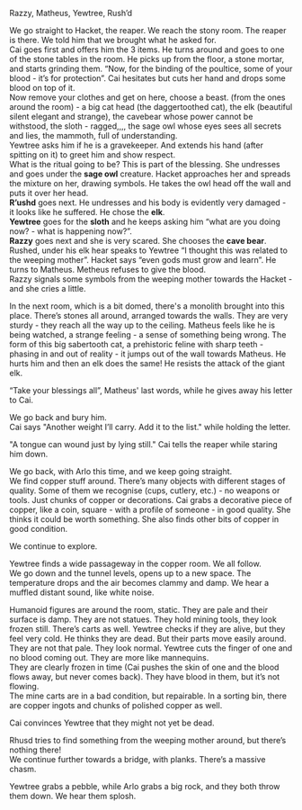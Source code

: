 Razzy, Matheus, Yewtree, Rush’d

We go straight to Hacket, the reaper. We reach the stony room. The reaper is there. We told him that we brought what he asked for.   
Cai goes first and offers him the 3 items. He turns around and goes to one of the stone tables in the room. He picks up from the floor, a stone mortar, and starts grinding them. “Now, for the binding of the poultice, some of your blood \- it’s for protection”. Cai hesitates but cuts her hand and drops some blood on top of it.  
Now remove your clothes and get on here, choose a beast. (from the ones around the room) \- a big cat head (the daggertoothed cat), the elk (beautiful silent elegant and strange), the cavebear whose power cannot be withstood, the sloth \- ragged,,,, the sage owl whose eyes sees all secrets and lies, the mammoth, full of understanding.  
Yewtree asks him if he is a gravekeeper. And extends his hand (after spitting on it) to greet him and show respect.   
What is the ritual going to be? This is part of the blessing. She undresses and goes under the **sage owl** creature. Hacket approaches her and spreads the mixture on her, drawing symbols. He takes the owl head off the wall and puts it over her head.   
**R’ushd** goes next. He undresses and his body is evidently very damaged \- it looks like he suffered. He chose the **elk**.  
**Yewtree** goes for the **sloth** and he keeps asking him “what are you doing now? \- what is happening now?”.   
**Razzy** goes next and she is very scared. She chooses the **cave bear**.   
Rushed, under his elk hear speaks to Yewtree “I thought this was related to the weeping mother”.  Hacket says “even gods must grow and learn”. He turns to Matheus. Metheus refuses to give the blood.  
Razzy signals some symbols from the weeping mother towards the Hacket \- and she cries a little. 

In the next room, which is a bit domed, there's a monolith brought into this place. There’s stones all around, arranged towards the walls. They are very sturdy \- they reach all the way up to the ceiling. Matheus feels like he is being watched, a strange feeling \- a sense of something being wrong. The form of this big sabertooth cat, a prehistoric feline with sharp teeth \- phasing in and out of reality \- it jumps out of the wall towards Matheus. He hurts him and then an elk does the same\! He resists the attack of the giant elk. 

“Take your blessings all”, Matheus' last words, while he gives away his letter to Cai. 

We go back and bury him.   
Cai says "Another weight I’ll carry. Add it to the list." while holding the letter. 

"A tongue can wound just by lying still." Cai tells the reaper while staring him down.

We go back, with Arlo this time, and we keep going straight.  
We find copper stuff around. There’s many objects with different stages of quality. Some of them we recognise (cups, cutlery, etc.) \- no weapons or tools. Just chunks of copper or decorations. Cai grabs a decorative piece of copper, like a coin, square \- with a profile of someone \- in good quality. She thinks it could be worth something. She also finds other bits of copper in good condition.

We continue to explore. 

Yewtree finds a wide passageway in the copper room. We all follow.   
We go down and the tunnel levels, opens up to a new space. The temperature drops and the air becomes clammy and damp. We hear a muffled distant sound, like white noise. 

Humanoid figures are around the room, static. They are pale and their surface is damp. They are not statues. They hold mining tools, they look frozen still. There’s carts as well. Yewtree checks if they are alive, but they feel very cold. He thinks they are dead. But their parts move easily around. They are not that pale. They look normal. Yewtree cuts the finger of one and no blood coming out. They are more like mannequins.   
They are clearly frozen in time (Cai pushes the skin of one and the blood flows away, but never comes back). They have blood in them, but it’s not flowing.   
The mine carts are in a bad condition, but repairable. In a sorting bin, there are copper ingots and chunks of polished copper as well. 

Cai convinces Yewtree that they might not yet be dead. 

Rhusd tries to find something from the weeping mother around, but there’s nothing there\!   
We continue further towards a bridge, with planks. There’s a massive chasm.

Yewtree grabs a pebble, while Arlo grabs a big rock, and they both throw them down. We hear them splosh.